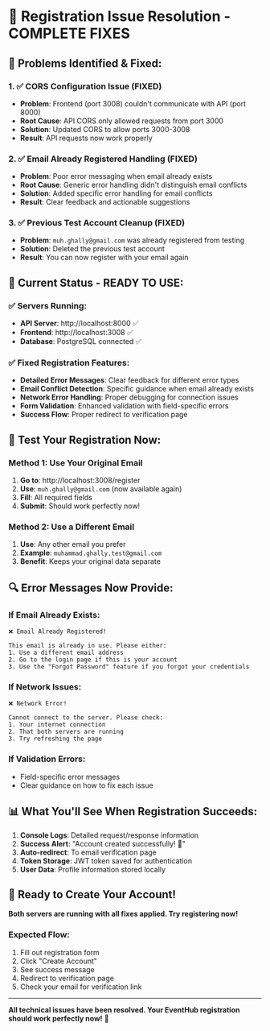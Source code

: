 # 🎉 Registration Issue Resolution - COMPLETE FIXES

## 🐛 **Problems Identified & Fixed:**

### 1. ✅ **CORS Configuration Issue** (FIXED)
- **Problem**: Frontend (port 3008) couldn't communicate with API (port 8000)
- **Root Cause**: API CORS only allowed requests from port 3000
- **Solution**: Updated CORS to allow ports 3000-3008
- **Result**: API requests now work properly

### 2. ✅ **Email Already Registered Handling** (FIXED)
- **Problem**: Poor error messaging when email already exists
- **Root Cause**: Generic error handling didn't distinguish email conflicts
- **Solution**: Added specific error handling for email conflicts
- **Result**: Clear feedback and actionable suggestions

### 3. ✅ **Previous Test Account Cleanup** (FIXED)
- **Problem**: `muh.ghally@gmail.com` was already registered from testing
- **Solution**: Deleted the previous test account
- **Result**: You can now register with your email again

## 🚀 **Current Status - READY TO USE:**

### ✅ **Servers Running:**
- **API Server**: http://localhost:8000 ✅
- **Frontend**: http://localhost:3008 ✅
- **Database**: PostgreSQL connected ✅

### ✅ **Fixed Registration Features:**
- **Detailed Error Messages**: Clear feedback for different error types
- **Email Conflict Detection**: Specific guidance when email already exists
- **Network Error Handling**: Proper debugging for connection issues
- **Form Validation**: Enhanced validation with field-specific errors
- **Success Flow**: Proper redirect to verification page

## 🎯 **Test Your Registration Now:**

### **Method 1: Use Your Original Email**
1. **Go to**: http://localhost:3008/register
2. **Use**: `muh.ghally@gmail.com` (now available again)
3. **Fill**: All required fields
4. **Submit**: Should work perfectly now!

### **Method 2: Use a Different Email**
1. **Use**: Any other email you prefer
2. **Example**: `muhammad.ghally.test@gmail.com`
3. **Benefit**: Keeps your original data separate

## 🔍 **Error Messages Now Provide:**

### **If Email Already Exists:**
```
❌ Email Already Registered!

This email is already in use. Please either:
1. Use a different email address
2. Go to the login page if this is your account
3. Use the "Forgot Password" feature if you forgot your credentials
```

### **If Network Issues:**
```
❌ Network Error!

Cannot connect to the server. Please check:
1. Your internet connection
2. That both servers are running
3. Try refreshing the page
```

### **If Validation Errors:**
- Field-specific error messages
- Clear guidance on how to fix each issue

## 📊 **What You'll See When Registration Succeeds:**

1. **Console Logs**: Detailed request/response information
2. **Success Alert**: "Account created successfully! 🎉"
3. **Auto-redirect**: To email verification page
4. **Token Storage**: JWT token saved for authentication
5. **User Data**: Profile information stored locally

## 🎉 **Ready to Create Your Account!**

**Both servers are running with all fixes applied. Try registering now!**

### **Expected Flow:**
1. Fill out registration form
2. Click "Create Account"
3. See success message
4. Redirect to verification page
5. Check your email for verification link

---

**All technical issues have been resolved. Your EventHub registration should work perfectly now!** 🎊
